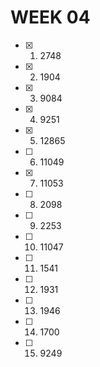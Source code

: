 # WEEK 04

- [x] 1. 2748
- [x] 2. 1904
- [x] 3. 9084
- [x] 4. 9251
- [x] 5. 12865
- [ ] 6. 11049
- [x] 7. 11053
- [ ] 8. 2098
- [ ] 9. 2253
- [ ] 10. 11047
- [ ] 11. 1541
- [ ] 12. 1931
- [ ] 13. 1946
- [ ] 14. 1700
- [ ] 15. 9249
